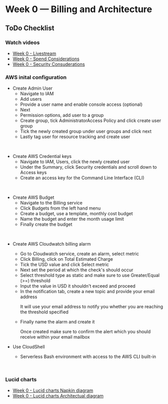 # Week 0 — Billing and Architecture

## ToDo Checklist<p>

### Watch videos
- [Week 0 - Livestream](https://www.youtube.com/watch?v=SG8blanhAOg&list=PLBfufR7vyJJ7k25byhRXJldB5AiwgNnWv&index=12)<br>
- [Week 0 - Spend Considerations](https://www.youtube.com/watch?v=OVw3RrlP-sI&list=PLBfufR7vyJJ7k25byhRXJldB5AiwgNnWv&index=13)<br>
- [Week 0 - Security Consuderations](https://www.youtube.com/watch?v=4EMWBYVggQI&list=PLBfufR7vyJJ7k25byhRXJldB5AiwgNnWv&index=15)<br>

### AWS inital configuration<p>

- Create Admin User
  - Navigate to IAM
  - Add users
  - Provide a user name and enable console access (optional)
  - Next
  - Permission options, add user to a group
  - Create group, tick AdministratorAccess Policy and click create user group
  - Tick the newly created group under user groups and click next
  - Lastly tag user for resource tracking and create user
<br>

- Create AWS Credential keys
  - Navigate to IAM, Users, click the newly created user
  - Under the Summary, click Security credentials and scroll down to Access keys
  - Create an access key for the Command Line Interface (CLI)
<br>

- Create AWS Budget
  - Navigate to the Billing service
  - Click Budgets from the left hand menu
  - Create a budget, use a template, monthly cost budget
  - Name the budget and enter the month usage limit
  - Finally create the budget
<br>

- Create AWS Cloudwatch billing alarm
  - Go to Cloudwatch service, create an alarm, select metric
  - Click Billing, click on Total Estimated Charge
  - Tick the USD value and click Select metric
  - Next set the period at which the check's should occur
  - Select threshold type as static and make sure to use Greater/Equal (>=) threshold
  - Input the value in USD it shouldn't exceed and proceed
  - In the notification tab, create a new topic and provide your email address<p>
  It will use your email address to notify you whether you are reaching the threshold specified
  - Finally name the alarm and create it<p>
  Once created make sure to confirm the alert which you should receive within your email mailbox

- Use CloudShell
  - Serverless Bash environment with access to the AWS CLI built-in
<br>

### Lucid charts<p>
- [Week 0 - Lucid charts Napkin diagram](https://lucid.app/lucidchart/3b2a2614-d9da-459a-8416-63596c6f58d2/edit?invitationId=inv_53b32dfe-39e9-44d6-a8a8-c7bac168f0cd)<br>
- [Week 0 - Lucid charts Architectual diagram](https://lucid.app/lucidchart/fadd43a0-2824-49fc-b00d-62a8e1ad5da2/edit?invitationId=inv_96d3fde1-71d4-4744-b9b9-0e917663468d)<br>
